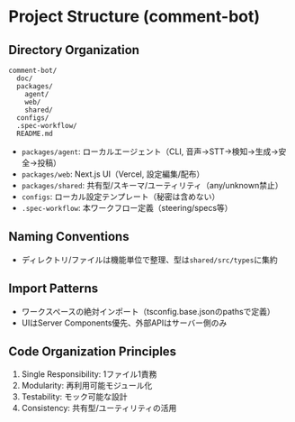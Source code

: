 # Project Structure (comment-bot)

## Directory Organization

```
comment-bot/
  doc/
  packages/
    agent/
    web/
    shared/
  configs/
  .spec-workflow/
  README.md
```

- `packages/agent`: ローカルエージェント（CLI, 音声→STT→検知→生成→安全→投稿）
- `packages/web`: Next.js UI（Vercel, 設定編集/配布）
- `packages/shared`: 共有型/スキーマ/ユーティリティ（any/unknown禁止）
- `configs`: ローカル設定テンプレート（秘密は含めない）
- `.spec-workflow`: 本ワークフロー定義（steering/specs等）

## Naming Conventions

- ディレクトリ/ファイルは機能単位で整理、型は`shared/src/types`に集約

## Import Patterns

- ワークスペースの絶対インポート（tsconfig.base.jsonのpathsで定義）
- UIはServer Components優先、外部APIはサーバー側のみ

## Code Organization Principles

1. Single Responsibility: 1ファイル1責務
2. Modularity: 再利用可能モジュール化
3. Testability: モック可能な設計
4. Consistency: 共有型/ユーティリティの活用
